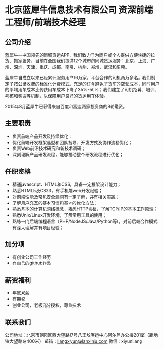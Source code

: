 北京蓝犀牛信息技术有限公司 资深前端工程师/前端技术经理
==========

## 公司介绍
蓝犀牛—中国领先的同城货运APP，我们致力于为商户或个人提供方便快捷的拉货、搬家服务，目前在全国我们提供12个城市的同城货运服务：北京、上海、广州、深圳、天津、重庆、成都、南京、杭州、郑州、武汉和东莞。

蓝犀牛自成立以来已经累计服务用户16万家，平台合作的司机两万多名。我们制定了按公里收费的标准化计费模式，充足的订单避免了货车的空驶成本，同时用户的平均用车成本比传统用车成本下降了35%-50%；我们建立了司机招募、培训、考核和奖惩等机制，以保障用户良好的货运用车体验。

2015年8月蓝犀牛已获得来自百度和富达两家投资商的B轮融资。


## 主要职责 
* 负责前端产品开发及持续优化；
* 优化前端开发框架选型和团队指导、开发方式及协作流程优化；
* 负责Web前沿技术研究和新技术调研；
* 深刻理解产品研发流程，能够推动整个研发流程进行优化；


## 任职资格
* 精通javascript、HTML和CSS，具备一定框架设计能力；
* 熟悉HTML5及CSS3，有手机端web开发经验；
* 对前端性能及常见安全漏洞有一定了解，并有相关实践；
* 了解用户交互的基本习惯和基本的优化方法；
* 熟悉基本的计算机网络概念，熟悉HTTP协议，了解TCP/IP的基本工作原理；
* 熟悉Unix/Linux开发环境，了解常用工具的使用；
* 熟练一门后端编程语言（PHP/NodeJS/Java/Python等），对前后端合作模式有深入理解并有项目经验；


## 加分项
* 有创业公司工作经历
* 有自己的github作品


## 薪资福利
* 年底双薪
* 有期权
* 创业公司，老板充分授权，尊重技术

## 联系我们

公司地址：北京市朝阳区西大望路17号八王坟客运中心阿尔萨办公楼201室（距地铁大望路站400米）
邮箱：liangxiyun@lanxiniu.com
微信：xiyunliang

